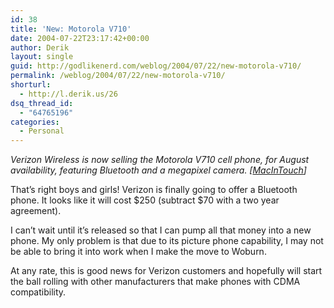 ```yaml
---
id: 38
title: 'New: Motorola V710'
date: 2004-07-22T23:17:42+00:00
author: Derik
layout: single
guid: http://godlikenerd.com/weblog/2004/07/22/new-motorola-v710/
permalink: /weblog/2004/07/22/new-motorola-v710/
shorturl:
  - http://l.derik.us/26
dsq_thread_id:
  - "64765196"
categories:
  - Personal
---
```

_Verizon Wireless is now selling the Motorola V710 cell phone, for August availability, featuring Bluetooth and a megapixel camera. [[MacInTouch](http://www.macintouch.com/)]_

That&#8217;s right boys and girls! Verizon is finally going to offer a Bluetooth phone. It looks like it will cost $250 (subtract $70 with a two year agreement).

I can&#8217;t wait until it&#8217;s released so that I can pump all that money into a new phone. My only problem is that due to its picture phone capability, I may not be able to bring it into work when I make the move to Woburn.

At any rate, this is good news for Verizon customers and hopefully will start the ball rolling with other manufacturers that make phones with CDMA compatibility.